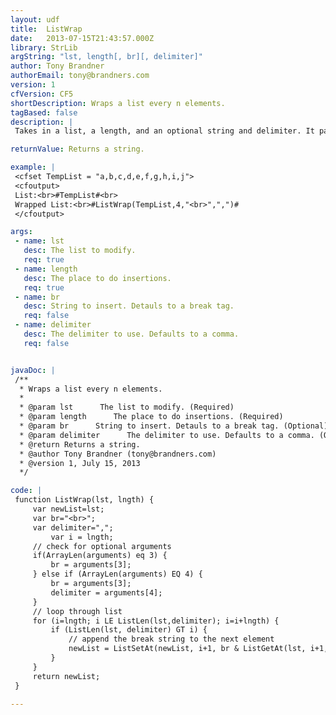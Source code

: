 ```yaml
---
layout: udf
title:  ListWrap
date:   2013-07-15T21:43:57.000Z
library: StrLib
argString: "lst, length[, br][, delimiter]"
author: Tony Brandner
authorEmail: tony@brandners.com
version: 1
cfVersion: CF5
shortDescription: Wraps a list every n elements.
tagBased: false
description: |
 Takes in a list, a length, and an optional string and delimiter. It parses through the list, inserting &quot;string&quot; in such a way that the list will appear to be wrapped every &quot;length&quot; elements. Meant to be used with break strings like '&lt;br&gt;'.

returnValue: Returns a string.

example: |
 <cfset TempList = "a,b,c,d,e,f,g,h,i,j">
 <cfoutput>
 List:<br>#TempList#<br>
 Wrapped List:<br>#ListWrap(TempList,4,"<br>",",")#
 </cfoutput>

args:
 - name: lst
   desc: The list to modify.
   req: true
 - name: length
   desc: The place to do insertions.
   req: true
 - name: br
   desc: String to insert. Detauls to a break tag.
   req: false
 - name: delimiter
   desc: The delimiter to use. Defaults to a comma.
   req: false


javaDoc: |
 /**
  * Wraps a list every n elements.
  * 
  * @param lst      The list to modify. (Required)
  * @param length      The place to do insertions. (Required)
  * @param br      String to insert. Detauls to a break tag. (Optional)
  * @param delimiter      The delimiter to use. Defaults to a comma. (Optional)
  * @return Returns a string. 
  * @author Tony Brandner (tony@brandners.com) 
  * @version 1, July 15, 2013 
  */

code: |
 function ListWrap(lst, lngth) {
     var newList=lst;
     var br="<br>";
     var delimiter=",";
         var i = lngth;
     // check for optional arguments
     if(ArrayLen(arguments) eq 3) {
         br = arguments[3];
     } else if (ArrayLen(arguments) EQ 4) {
         br = arguments[3];
         delimiter = arguments[4];
     }
     // loop through list
     for (i=lngth; i LE ListLen(lst,delimiter); i=i+lngth) {
         if (ListLen(lst, delimiter) GT i) {
             // append the break string to the next element
             newList = ListSetAt(newList, i+1, br & ListGetAt(lst, i+1, delimiter), delimiter);
         }
     }
     return newList;
 }

---
```



